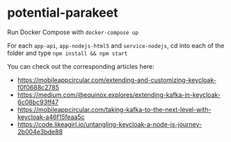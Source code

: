 # potential-parakeet
Run Docker Compose with `docker-compose up`

For each `app-api`, `app-nodejs-html5` and `service-nodejs`, cd into each of the folder and type
`npm install && npm start`

You can check out the corresponding articles here:
- https://mobileappcircular.com/extending-and-customizing-keycloak-f0f0688c2785
- https://medium.com/@equinox.explores/extending-kafka-in-keycloak-6c08bc93ff47
- https://mobileappcircular.com/taking-kafka-to-the-next-level-with-keycloak-a46f15feaa5c
- https://code.likeagirl.io/untangling-keycloak-a-node-js-journey-2b004e3bde88
